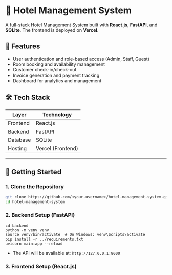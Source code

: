 # 🏨 Hotel Management System

A full-stack Hotel Management System built with **React.js**, **FastAPI**, and **SQLite**. The frontend is deployed on **Vercel**.

## 📌 Features

- User authentication and role-based access (Admin, Staff, Guest)
- Room booking and availability management
- Customer check-in/check-out
- Invoice generation and payment tracking
- Dashboard for analytics and management

## 🛠️ Tech Stack

| Layer      | Technology     |
|------------|----------------|
| Frontend   | React.js       |
| Backend    | FastAPI        |
| Database   | SQLite         |
| Hosting    | Vercel (Frontend) |

---

## 🚀 Getting Started

### 1. Clone the Repository

```bash
git clone https://github.com/<your-username>/hotel-management-system.git
cd hotel-management-system
```

### 2. Backend Setup (FastAPI)

```
cd backend
python -m venv venv
source venv/bin/activate  # On Windows: venv\Scripts\activate
pip install -r ../requirements.txt
uvicorn main:app --reload

```
- The API will be available at: `http://127.0.0.1:8000`
  
### 3. Frontend Setup (React.js)
